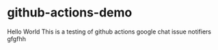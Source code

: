 # github-actions-demo
Hello World
This is a testing of github actions
google chat issue notifiers
gfgfhh
